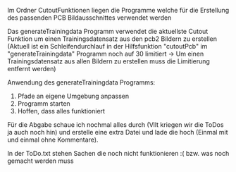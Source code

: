 Im Ordner CutoutFunktionen liegen die Programme welche für die Erstellung des passenden PCB Bildausschnittes verwendet werden

Das generateTrainingdata Programm verwendet die aktuellste Cutout Funktion um einen Trainingsdatensatz aus den pcb2 Bildern zu erstellen
(Aktuell ist ein Schleifendurchlauf in der Hilfsfunktion "cutoutPcb" im "generateTrainingdata" Programm noch auf 30 limitiert -> Um einen Trainingsdatensatz aus allen Bildern zu erstellen muss die Limitierung entfernt werden)

Anwendung des generateTrainingdata Programms:
1. Pfade an eigene Umgebung anpassen
2. Programm starten
3. Hoffen, dass alles funktioniert

Für die Abgabe schaue ich nochmal alles durch (Vllt kriegen wir die ToDos ja auch noch hin) und erstelle eine extra Datei und lade die hoch (Einmal mit und einmal ohne Kommentare).

In der ToDo.txt stehen Sachen die noch nicht funktionieren :( bzw. was noch gemacht werden muss  